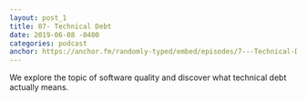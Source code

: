 ```yaml
---
layout: post_1
title: 07- Technical Debt
date: 2019-06-08 -0400
categories: podcast
anchor: https://anchor.fm/randomly-typed/embed/episodes/7---Technical-Debt-e49g1d/a-agqips
---
```

We explore the topic of software quality and discover what technical debt actually means.
